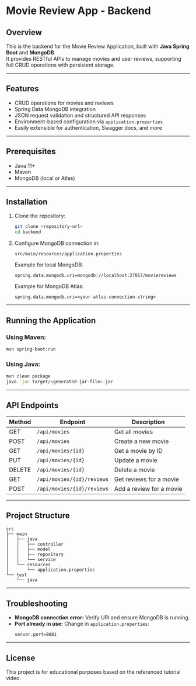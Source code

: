 # Movie Review App - Backend

## Overview
This is the backend for the Movie Review Application, built with **Java Spring Boot** and **MongoDB**.  
It provides RESTful APIs to manage movies and user reviews, supporting full CRUD operations with persistent storage.

---

## Features
- CRUD operations for movies and reviews
- Spring Data MongoDB integration
- JSON request validation and structured API responses
- Environment-based configuration via `application.properties`
- Easily extensible for authentication, Swagger docs, and more

---

## Prerequisites
- Java 11+  
- Maven  
- MongoDB (local or Atlas)

---

## Installation

1. Clone the repository:
   ```bash
   git clone <repository-url>
   cd backend
   ```

2. Configure MongoDB connection in:
   ```
   src/main/resources/application.properties
   ```
   Example for local MongoDB:
   ```properties
   spring.data.mongodb.uri=mongodb://localhost:27017/moviereviews
   ```
   Example for MongoDB Atlas:
   ```properties
   spring.data.mongodb.uri=<your-atlas-connection-string>
   ```

---

## Running the Application

### Using Maven:
```bash
mvn spring-boot:run
```

### Using Java:
```bash
mvn clean package
java -jar target/<generated-jar-file>.jar
```

---

## API Endpoints

| Method | Endpoint                          | Description                       |
|--------|-----------------------------------|-----------------------------------|
| GET    | `/api/movies`                     | Get all movies                    |
| POST   | `/api/movies`                     | Create a new movie                |
| GET    | `/api/movies/{id}`                 | Get a movie by ID                 |
| PUT    | `/api/movies/{id}`                 | Update a movie                    |
| DELETE | `/api/movies/{id}`                 | Delete a movie                    |
| GET    | `/api/movies/{id}/reviews`         | Get reviews for a movie           |
| POST   | `/api/movies/{id}/reviews`         | Add a review for a movie          |

---

## Project Structure
```
src
├── main
│   ├── java
│   │   ├── controller
│   │   ├── model
│   │   ├── repository
│   │   └── service
│   └── resources
│       └── application.properties
└── test
    └── java
```

---

## Troubleshooting
- **MongoDB connection error:** Verify URI and ensure MongoDB is running.
- **Port already in use:** Change in `application.properties`:
  ```properties
  server.port=8081
  ```

---

## License
This project is for educational purposes based on the referenced tutorial video.
